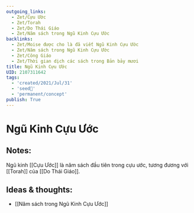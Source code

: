 ```yaml
---
outgoing_links:
  - Zet/Cựu Ước
  - Zet/Torah
  - Zet/Do Thái Giáo
  - Zet/Năm sách trong Ngũ Kinh Cựu Ước
backlinks:
  - Zet/Moise được cho là đã viết Ngũ Kinh Cựu Ước
  - Zet/Năm sách trong Ngũ Kinh Cựu Ước
  - Zet/Công Giáo
  - Zet/Thời gian dịch các sách trong Bản bảy mươi
title: Ngũ Kinh Cựu Ước
UID: 2107311642
tags:
  - 'created/2021/Jul/31'
  - 'seed🥜'
  - 'permanent/concept'
publish: True
---
```

# Ngũ Kinh Cựu Ước

## Notes:
Ngũ kinh [[Cựu Ước]] là năm sách đầu tiên trong cựu ước, tương đương với [[Torah]] của [[Do Thái Giáo]].

## Ideas & thoughts:
- [[Năm sách trong Ngũ Kinh Cựu Ước]]